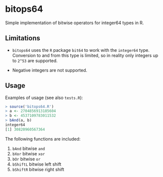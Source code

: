bitops64
========

Simple implementation of bitwise operators for integer64 types in R.

Limitations
-----------
- `bitops64` uses the `R` package `bit64` to work with the `integer64` type. 
  Conversion to and from this type is limited, so in reality only integers up 
to `2^53` are supported.

- Negative integers are not supported.


Usage
-----

Examples of usage (see also `tests.R`):

```r
> source('bitops64.R')
> a <- 2704856913185604
> b <- 4537109783011532
> bAnd(a, b)
integer64
[1] 30820960567364
```

The following functions are included:

1. `bAnd` bitwise `and`
2. `bXor` bitwise `xor`
3. `bOr` bitwise `or`
4. `bShiftL` bitwise left shift
5. `bShiftR` bitwise right shift

